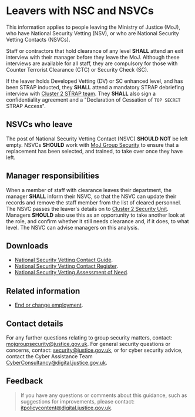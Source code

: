 # Leavers with NSC and NSVCs

This information applies to people leaving the Ministry of Justice \(MoJ\), who have National Security Vetting \(NSV\), or who are National Security Vetting Contacts \(NSVCs\).

Staff or contractors that hold clearance of any level **SHALL** attend an exit interview with their manager before they leave the MoJ. Although these interviews are available for all staff, they are compulsory for those with Counter Terrorist Clearance \(CTC\) or Security Check \(SC\).

If the leaver holds Developed Vetting \(DV\) or SC enhanced level, and has been STRAP inducted, they **SHALL** attend a mandatory STRAP debriefing interview with [Cluster 2 STRAP team](mailto:STRAPTeam@cluster2security.gov.uk). They **SHALL** also sign a confidentiality agreement and a "Declaration of Cessation of `TOP SECRET` STRAP Access".

## NSVCs who leave

The post of National Security Vetting Contact \(NSVC\) **SHOULD NOT** be left empty. NSVCs **SHOULD** work with [MoJ Group Security](mailto:mojgroupsecurity@justice.gov.uk) to ensure that a replacement has been selected, and trained, to take over once they have left.

## Manager responsibilities

When a member of staff with clearance leaves their department, the manager **SHALL** inform their NSVC, so that the NSVC can update their records and remove the staff member from the list of cleared personnel. The NSVC passes the leaver's details on to [Cluster 2 Security Unit](mailto:contactus@cluster2security.gov.uk). Managers **SHOULD** also use this as an opportunity to take another look at the role, and confirm whether it still needs clearance and, if it does, to what level. The NSVC can advise managers on this analysis.

## Downloads

-   [National Security Vetting Contact Guide](https://intranet.justice.gov.uk/documents/2016/08/national-security-vetting-contact-guide.docx).
-   [National Security Vetting Contact Register](https://intranet.justice.gov.uk/documents/2019/08/national-security-vetting-contacts-register.xlsx).
-   [National Security Vetting Assessment of Need](./gs/security-vetting-assessment-need.doc).

## Related information

-   [End or change employment](end-or-change-of-employment.md).

## Contact details

For any further questions relating to group security matters, contact: [mojgroupsecurity@justice.gov.uk](mailto:mojgroupsecurity@justice.gov.uk). For general security questions or concerns, contact: [security@justice.gov.uk](mailto:security@justice.gov.uk), or for cyber security advice, contact the Cyber Assistance Team [CyberConsultancy@digital.justice.gov.uk](mailto:CyberConsultancy@digital.justice.gov.uk).

## Feedback

> If you have any questions or comments about this guidance, such as suggestions for improvements, please contact: [itpolicycontent@digital.justice.gov.uk](mailto:itpolicycontent@digital.justice.gov.uk).

